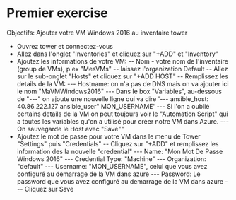 # Premier exercise
Objectifs: Ajouter votre VM Windows 2016 au inventaire tower

- Ouvrez tower et connectez-vous
- Allez dans l'onglet "Inventories" et cliquez sur "+ADD" et "Inventory"
- Ajoutez les informations de votre VM:
-- Nom - votre nom de l'inventaire (group de VMs), p.ex "MesVMs" 
-- laissez l'organization Default
-- Allez sur le sub-onglet "Hosts" et cliquez sur "+ADD HOST"
-- Remplissez les details de la VM: 
--- Hostname: on n'a pas de DNS mais on va ajouter ici le nom "MaVMWindows2016"
--- Dans le box "Variables", au-dessous de "---" on ajoute une nouvelle ligne qui va dire 
'---
ansible_host: 40.86.222.127
ansible_user" MON_USERNAME'
--- Si l'on a oublié certains details de la VM on peut toujours voir le "Automation Script" qui a toutes les variables qu'on a utilisé pour créer notre VM dans Azure.
--- On sauvegarde le Host avec "Save""
- Ajoutez le mot de passe pour votre VM dans le menu de Tower "Settings" puis "Credentials"
-- Cliquez sur "+ADD" et remplissez les information des la nouvelle "credential"
--- Name: "Mon Mot De Passe Windows 2016"
--- Credential Type: "Machine"
--- Organization: "default"
--- Username: "MON_USERNAME", celui que vous avez configuré au demarrage de la VM dans azure
--- Password: Le password que vous avez configuré au demarrage de la VM dans azure
--- Cliquez sur Save	

